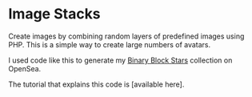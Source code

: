 # Image Stacks

Create images by combining random layers of predefined images using PHP. This is a simple way to create large numbers of avatars.

I used code like this to generate my [Binary Block Stars](https://opensea.io/collection/binary-block-stars/) collection on OpenSea.

The tutorial that explains this code is [available here].

